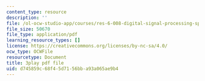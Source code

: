```yaml
---
content_type: resource
description: ''
file: /ol-ocw-studio-app/courses/res-6-008-digital-signal-processing-spring-2011/d745859c68f45d7156bba93a065ae9b4_rF5sEfhttwo.pdf
file_size: 50670
file_type: application/pdf
learning_resource_types: []
license: https://creativecommons.org/licenses/by-nc-sa/4.0/
ocw_type: OCWFile
resourcetype: Document
title: 3play pdf file
uid: d745859c-68f4-5d71-56bb-a93a065ae9b4
---
```

